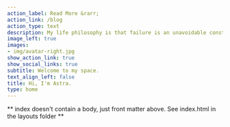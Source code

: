 ```yaml
---
action_label: Read More &rarr;
action_link: /blog
action_type: text
description: My life philosophy is that failure is an unavoidable constant in life and what matters is not how many times you succeed, but how many times you carry on even after you fail. Therefore, I will use this blog to record my failures, my reflections, and - maybe - my achievements sometimes. Also, I write in mostly Chinese and occationally English. 
image_left: true
images:
- img/avatar-right.jpg
show_action_link: true
show_social_links: true
subtitle: Welcome to my space.
text_align_left: false
title: Hi, I'm Astra.  
type: home
---
```


** index doesn't contain a body, just front matter above.
See index.html in the layouts folder **